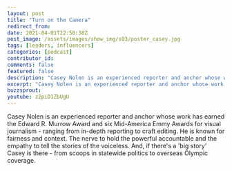 ```yaml
---
layout: post
title: "Turn on the Camera"
redirect_from:
date: 2021-04-01T22:50:38Z
post_image: /assets/images/show_img/s03/poster_casey.jpg
tags: [leaders, influencers]
categories: [podcast]
contributor_id: 
comments: false
featured: false
description: "Casey Nolen is an experienced reporter and anchor whose work has earned the Edward R. Murrow Award."
excerpt: "Casey Nolen is an experienced reporter and anchor whose work has earned the Edward R. Murrow Award."
buzzsprout: 
youtube: z2piD1ZbUgU
---
```

Casey Nolen is an experienced reporter and anchor whose work has earned the Edward R. Murrow Award and six Mid-America Emmy Awards for visual journalism - ranging from in-depth reporting to craft editing. He is known for fairness and context. The nerve to hold the powerful accountable and the empathy to tell the stories of the voiceless. And, if there's a 'big story' Casey is there - from scoops in statewide politics to overseas Olympic coverage.
